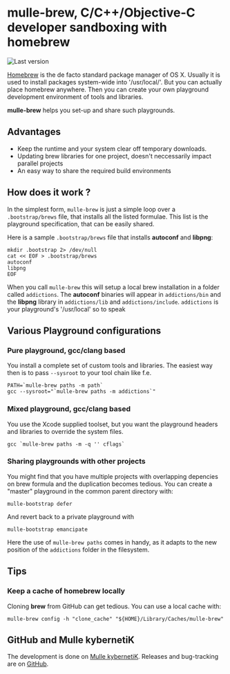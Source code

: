 # mulle-brew, C/C++/Objective-C developer sandboxing with homebrew

![Last version](https://img.shields.io/github/tag/mulle-nat/mulle-bootstrap.svg)

[Homebrew](brew.sh) is the de facto standard package manager of OS X. Usually
it is used to install packages system-wide into '/usr/local/'. But you can
actually place homebrew anywhere. Then you can create your own playground
development environment of tools and libraries.

**mulle-brew** helps you set-up and share such playgrounds.

## Advantages

* Keep the runtime and your system clear off temporary downloads.
* Updating brew libraries for one project, doesn't neccessarily impact parallel projects
* An easy way to share the required build environments


## How does it work ?

In the simplest form, `mulle-brew` is just a simple loop over a
`.bootstrap/brews` file, that installs all the listed formulae. This list is
the playground specification, that can be easily shared.

Here is a sample `.bootstrap/brews` file that installs **autoconf** and
**libpng**:

```
mkdir .bootstrap 2> /dev/null
cat << EOF > .bootstrap/brews
autoconf
libpng
EOF
```

When you call `mulle-brew` this will setup a local brew installation in a folder
called `addictions`. The **autoconf** binaries will appear in `addictions/bin`
and the **libpng** library in `addictions/lib` and `addictions/include`.
`addictions` is your playground's '/usr/local' so to speak




## Various Playground configurations


### Pure playground, gcc/clang based

You install a complete set of custom tools and libraries. The easiest way then
is to pass `--sysroot` to your tool chain like f.e.

```
PATH=`mulle-brew paths -m path`
gcc --sysroot="`mulle-brew paths -m addictions`"
```

### Mixed playground, gcc/clang based

You use the Xcode supplied toolset, but you want the playground headers and
libraries to override the system files.

```
gcc `mulle-brew paths -m -q '' cflags`
```


### Sharing playgrounds with other projects

You might find that you have multiple projects with overlapping depencies on
brew formula and the duplication becomes tedious. You can create a "master"
playground in the common parent directory with:

```
mulle-bootstrap defer
```

And revert back to a private playground with

```
mulle-bootstrap emancipate
```

Here the use of `mulle-brew paths` comes in handy, as it adapts to the
new position of the `addictions` folder in the filesystem.

## Tips

### Keep a cache of homebrew locally

Cloning **brew** from GitHub can get tedious. You can use a local cache with:

```
mulle-brew config -h "clone_cache" "${HOME}/Library/Caches/mulle-brew"
```


## GitHub and Mulle kybernetiK

The development is done on [Mulle kybernetiK](https://www.mulle-kybernetik.com/software/git/mulle-bootstrap/master). Releases and bug-tracking are on [GitHub](https://github.com/mulle-nat/mulle-bootstrap).


